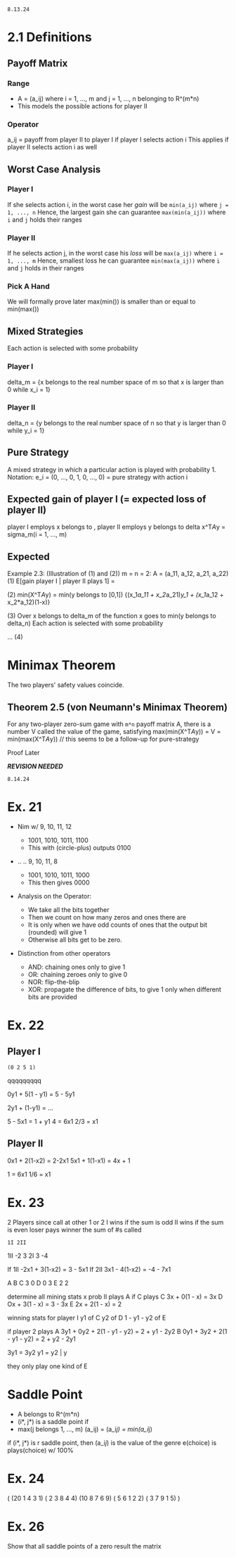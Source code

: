 `8.13.24`

# 2.1 Definitions

## Payoff Matrix

### Range
- A = (a_ij) where i = 1, ..., m and j = 1, ..., n belonging to R^(m*n)
- This models the possible actions for player II

### Operator
a_ij = payoff from player II to player I if player I selects action i
This applies if player II selects action i as well

## Worst Case Analysis

### Player I
If she selects action i, in the worst case her *gain* will be `min(a_ij)` where `j = 1, ..., n`
Hence, the largest gain she can guarantee `max(min(a_ij))` where `i` and `j` holds their ranges

### Player II
If he selects action j, in the worst case his *loss* will be `max(a_ij)` where `i = 1, ..., m`
Hence, smallest loss he can guarantee `min(max(a_ij))` where `i` and `j` holds in their ranges

### Pick A Hand
We will formally prove later max(min()) is smaller than or equal to min(max())

## Mixed Strategies

Each action is selected with some probability

### Player I

delta_m = {x belongs to the real number space of m so that x is larger than 0 while x_i = 1}

### Player II

delta_n = {y belongs to the real number space of n so that y is larger than 0 while y_i = 1}

## Pure Strategy

A mixed strategy in which a particular action is played with probability 1.
Notation: e_i = (0, ..., 0, 1, 0, ..., 0) = pure strategy with action i

## Expected gain of player I (= expected loss of player II)

player I employs x belongs to , player II employs y belongs to delta
x^T*A*y = sigma_m(i = 1, ..., m) 

## Expected 

Example 2.3: (Illustration of (1) and (2))
m = n = 2:
A = (a_11, a_12, a_21, a_22)
(1) E[gain player I | player II plays 1] = 

(2) min(X^T*A*y) = min(y belongs to [0,1]) {(x_1*a_11 + x_2*a_21)*y_1 + (x_1*a_12 + x_2*a_12)(1-x)}

(3) Over x belongs to delta_m of the function x goes to min(y belongs to delta_n) 
Each action is selected with some probability

... (4)

# Minimax Theorem

The two players' safety values coincide.

## Theorem 2.5 (von Neumann's Minimax Theorem)
For any two-player zero-sum game with `m*n` payoff matrix A, there is a number V called the value of the game,
satisfying 
max(min(X^T*A*y)) = V = min(max(X^T*A*y)) // this seems to be a follow-up for pure-strategy

Proof Later

***REVISION NEEDED***

`8.14.24`

# Ex. 21

- Nim w/ 9, 10, 11, 12
	- 1001, 1010, 1011, 1100
	- This with (circle-plus) outputs 0100

- .. .. 9, 10, 11, 8
	- 1001, 1010, 1011, 1000
	- This then gives 0000

- Analysis on the Operator:
	- We take all the bits together
	- Then we count on how many zeros and ones there are
	- It is only when we have odd counts of ones that the output bit (rounded) will give 1
	- Otherwise all bits get to be zero.

- Distinction from other operators
	- AND: chaining ones only to give 1
	- OR: chaining zeroes only to give 0
	- NOR: flip-the-blip
	- XOR: propagate the difference of bits, to give 1 only when different bits are provided

# Ex. 22

## Player I

`(0 2 5 1)`

qqqqqqqqq

0y1 + 5(1 - y1) = 5 - 5y1

2y1 + (1-y1) = ...

5 - 5x1 = 1 + y1
4 = 6x1
2/3 = x1

## Player II

0x1 + 2(1-x2) = 2-2x1
5x1 + 1(1-x1) = 4x + 1

1 = 6x1
1/6 = x1

# Ex. 23

2 Players since call at other 1 or 2
I wins if the sum is odd
II wins if the sum is even
loser pays winner the sum of #s called

    1I 2II
1II -2  3
2I  3  -4

If 1II -2x1 + 3(1-x2) = 3 - 5x1
If 2II 3x1 - 4(1-x2) = -4 - 7x1

  A B
C 3 0
D 0 3
E 2 2

determine all mining
stats  x prob II plays A
if C plays
C 3x + 0(1 - x) = 3x
D Ox + 3(1 - x) = 3 - 3x
E 2x + 2(1 - x) = 2

winning stats for player I
y1 of C
y2 of D
1 - y1 - y2 of E

if player 2 plays
A 3y1 + 0y2 + 2(1 - y1 - y2) = 2 + y1 - 2y2
B 0y1 + 3y2 + 2(1 - y1 - y2) = 2 + y2 - 2y1

3y1 = 3y2
y1 = y2 | y

they only play one kind of E

# Saddle Point

- A belongs to R^(m*n)
- (i*, j*) is a saddle point if
- max(j belongs 1, ..., m) (a_ij) = (a_i*j) = min(a_i*j)

if (i*, j*) is r saddle point, then (a_i*j*) is the value of the genre
e(choice) is plays(choice) w/ 100%

# Ex. 24

(
(20 1 4 3 1)
( 2 3 8 4 4)
(10 8 7 6 9)
( 5 6 1 2 2)
( 3 7 9 1 5)
)

# Ex. 26

Show that all saddle points of a zero result the matrix
